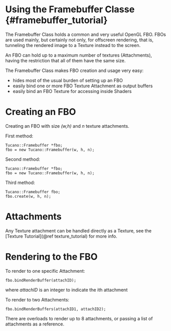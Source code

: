 Using the Framebuffer Classe       {#framebuffer_tutorial}
============================

The Framebuffer Class holds a common and very useful OpenGL FBO.
FBOs are used mainly, but certainly not only, for offscreen rendering,
that is, tunneling the rendered image to a Texture instead to the screen.

An FBO can hold up to a maximum number of textures (Attachments), having the restriction
that all of them have the same size.

The Framebuffer Class makes FBO creation and usage very easy:

- hides most of the usual burden of setting up an FBO
- easily bind one or more FBO Texture Attachment as output buffers
- easily bind an FBO Texture for accessing inside Shaders


# Creating an FBO

Creating an FBO with size *(w,h)* and *n* texture attachments.

First method:
~~~~~~~~~~~~~~~~~~~~~~~~~~~~~~~~~~~~~~~~~~
Tucano::Framebuffer *fbo;
fbo = new Tucano::Framebuffer(w, h, n);
~~~~~~~~~~~~~~~~~~~~~~~~~~~~~~~~~~~~~~~~~~

Second method:
~~~~~~~~~~~~~~~~~~~~~~~~~~~~~~~~~~~~~~~~~~
Tucano::Framebuffer *fbo;
fbo = new Tucano::Framebuffer(w, h, n);
~~~~~~~~~~~~~~~~~~~~~~~~~~~~~~~~~~~~~~~~~~

Third method:
~~~~~~~~~~~~~~~~~~~~~~~~~~~~~~~~~~~~~~~~~~
Tucano::Framebuffer fbo;
fbo.create(w, h, n);
~~~~~~~~~~~~~~~~~~~~~~~~~~~~~~~~~~~~~~~~~~

# Attachments

Any Texture attachment can be handled directly as a Texture, see the [Texture Tutorial](@ref texture_tutorial) for more info.

# Rendering to the FBO

To render to one specific Attachment:

~~~~~~~~~~~~~~~~~~~~~~~~~~~~~~~~~~~~~~~~~~
fbo.bindRenderBuffer(attachID);
~~~~~~~~~~~~~~~~~~~~~~~~~~~~~~~~~~~~~~~~~~

where *attachID* is an integer to indicate the ith attachment

To render to two Attachments:

~~~~~~~~~~~~~~~~~~~~~~~~~~~~~~~~~~~~~~~~~~
fbo.bindRenderBuffers(attachID1, attachID2);
~~~~~~~~~~~~~~~~~~~~~~~~~~~~~~~~~~~~~~~~~~

There are overloads to render up to 8 attachments, or passing a list of attachments as a reference.
